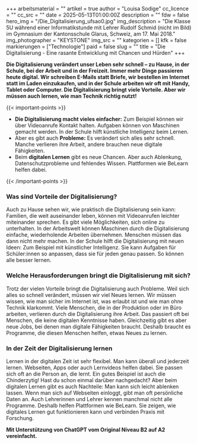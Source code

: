 +++
arbeitsmaterial = ""
artikel = true
author = "Louisa Sodige"
cc_licence = ""
cc_src = ""
date = 2025-05-13T01:00:00Z
description = ""
fdw = false
hero_img = "/Die_Digitalisierung_ufsao0.jpg"
img_description = "Die Klasse 5U während einer Informatikstunde mit Lehrer Rudolf Schmid (nicht im Bild) im Gymnasium der Kantonsschule Glarus, Schweiz, am 17. Mai 2018."
img_photographer = "KEYSTONE"
img_src = ""
kategorien = []
kfk = false
markierungen = ["Technologie"]
paid = false
slug = ""
title = "Die Digitalisierung - Eine rasante Entwicklung mit Chancen und Hürden"
+++

**Die Digitalisierung verändert unser Leben sehr schnell – zu Hause, in der Schule, bei der Arbeit und in der Freizeit. Immer mehr Dinge passieren heute digital. Wir schreiben E-Mails statt Briefe, wir bestellen im Internet statt im Laden einzukaufen, und in der Schule arbeiten wir oft mit Handy, Tablet oder Computer. Die Digitalisierung bringt viele Vorteile. Aber wir müssen auch lernen, wie man Technik richtig nutzt!**

{{< important-points >}}

<ul>

<li><strong>Die Digitalisierung macht vieles einfacher:</strong> Zum Beispiel können wir über Videoanrufe Kontakt halten. Aufgaben können von Maschinen gemacht werden. In der Schule hilft künstliche Intelligenz beim Lernen.
</li>

<li>Aber es gibt auch <strong>Probleme:</strong> Es verändert sich alles sehr schnell. Manche verlieren ihre Arbeit, andere brauchen neue digitale Fähigkeiten.
</li>

<li>Beim <strong>digitalen Lernen</strong> gibt es neue Chancen. Aber auch Ablenkung, Datenschutzprobleme und fehlendes Wissen. Plattformen wie BeLearn helfen dabei.
</li>

</ul>

{{< /important-points >}}

### Was sind Vorteile der Digitalisierung?

Auch zu Hause sehen wir, wie praktisch die Digitalisierung sein kann: Familien, die weit auseinander leben, können mit Videoanrufen leichter miteinander sprechen. Es gibt viele Möglichkeiten, sich online zu unterhalten. In der Arbeitswelt können Maschinen durch die Digitalisierung einfache, wiederholende Arbeiten übernehmen. Menschen müssen das dann nicht mehr machen. In der Schule hilft die Digitalisierung mit neuen Ideen: Zum Beispiel mit künstlicher Intelligenz. Sie kann Aufgaben für Schüler:innen so anpassen, dass sie für jeden genau passen. So können alle besser lernen.

### Welche Herausforderungen bringt die Digitalisierung mit sich?

Trotz der vielen Vorteile bringt die Digitalisierung auch Probleme. Weil sich alles so schnell verändert, müssen wir viel Neues lernen. Wir müssen wissen, wie man sicher im Internet ist, was erlaubt ist und wie man ohne Technik klarkommt. Viele Menschen, die in der Produktion oder im Büro arbeiten, verlieren durch die Digitalisierung ihre Arbeit. Das passiert oft bei Menschen, die keine digitalen Kenntnisse haben. Gleichzeitig gibt es aber neue Jobs, bei denen man digitale Fähigkeiten braucht. Deshalb braucht es Programme, die diesen Menschen helfen, etwas Neues zu lernen.

### In der Zeit der Digitalisierung lernen

Lernen in der digitalen Zeit ist sehr flexibel. Man kann überall und jederzeit lernen. Webseiten, Apps oder auch Lernvideos helfen dabei. Sie passen sich oft an die Person an, die lernt. Ein gutes Beispiel ist auch die Chinderzytig! Hast du schon einmal darüber nachgedacht? Aber beim digitalen Lernen gibt es auch Nachteile: Man kann sich leicht ablenken lassen. Wenn man sich auf Webseiten einloggt, gibt man oft persönliche Daten an. Auch Lehrerinnen und Lehrer kennen manchmal nicht alle Programme. Deshalb helfen Plattformen wie BeLearn. Sie zeigen, wie digitales Lernen gut funktionieren kann und verbinden Praxis mit Forschung.

**Mit Unterstützung von ChatGPT vom Original Niveau B2 auf A2 vereinfacht.**